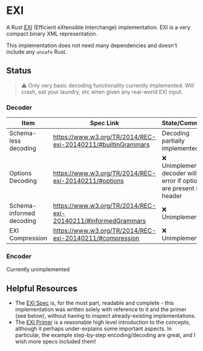 # EXI

A Rust [EXI] (Efficient eXtensible Interchange) implementation. EXI is a very compact
binary XML representation.

This implementation does not need many dependencies and doesn't include any `unsafe` Rust.

## Status
> ⚠️ Only very basic decoding functionality currently implemented. Will crash, eat your laundry, etc when given any real-world EXI input.

### Decoder
| Item | Spec Link | State/Comments |
|------|-----------|----------------|
| Schema-less decoding | https://www.w3.org/TR/2014/REC-exi-20140211/#builtinGrammars | Decoding partially implemented |
| Options Decoding | https://www.w3.org/TR/2014/REC-exi-20140211/#options | ❌ Unimplemented, decoder will error if options are present in header |
| Schema-informed decoding | https://www.w3.org/TR/2014/REC-exi-20140211/#informedGrammars | ❌ Unimplemented |
| EXI Compression | https://www.w3.org/TR/2014/REC-exi-20140211/#compression | ❌ Unimplemented |

### Encoder
Currently unimplemented

## Helpful Resources
- The [EXI Spec] is, for the most part, readable and complete - this implementation was
written solely with reference to it and the primer (see below), without having to inspect
already-existing implementations.
- The [EXI Primer](https://www.w3.org/TR/2014/WD-exi-primer-20140424/) is a reasonable
high level introduction to the concepts, although it perhaps under-explains some important
aspects. In particular, the example step-by-step encoding/decoding are great, and I wish
more specs included them!

[EXI]: https://www.w3.org/XML/EXI/
[EXI Spec]: https://www.w3.org/TR/2014/REC-exi-20140211/